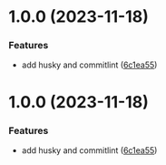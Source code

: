 # 1.0.0 (2023-11-18)


### Features

* add husky and commitlint ([6c1ea55](https://github.com/scolley31/ReleaseProject/commit/6c1ea5568e7c586a66b585226c40b4d077dad973))

# 1.0.0 (2023-11-18)


### Features

* add husky and commitlint ([6c1ea55](https://github.com/scolley31/ReleaseProject/commit/6c1ea5568e7c586a66b585226c40b4d077dad973))
